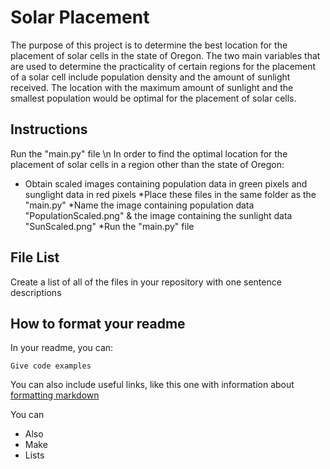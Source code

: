 # Solar Placement
The purpose of this project is to determine the best location for the placement of solar cells in the state of Oregon. The two main variables that are used to determine the practicality of certain regions for the placement of a solar cell include population density and the amount of sunlight received. The location with the maximum amount of sunlight and the smallest population would be optimal for the placement of solar cells.

## Instructions
Run the "main.py" file \n
In order to find the optimal location for the placement of solar cells in a region other than the state of Oregon:
* Obtain scaled images containing population data in green pixels and sunglight data in red pixels
*Place these files in the same folder as the "main.py"
*Name the image containing population data "PopulationScaled.png" & the image containing the sunlight data "SunScaled.png"
*Run the "main.py" file


## File List

Create a list of all of the files in your repository with one sentence descriptions 

## How to format your readme

In your readme, you can:
```
Give code examples
```

You can also include useful links, like this one with information about [formatting markdown](https://help.github.com/en/articles/basic-writing-and-formatting-syntax)

You can 
- Also
- Make
- Lists
